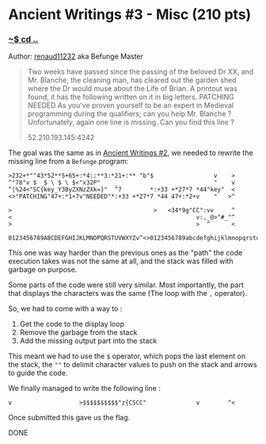# Ancient Writings #3 - Misc (210 pts)

### [~$ cd ..](../)

Author: [renaud11232](https://renaud11232.github.io/ctf/CSCBE2019/Finals/ancient_writings_3/) aka Befunge Master

>Two weeks have passed since the passing of the beloved Dr XX, and Mr. Blanche, the
cleaning man, has cleared out the garden shed where the Dr would muse about the Life of
Brian.
A printout was found, it has the following written on it in big letters.
PATCHING NEEDED
As you've proven yourself to be an expert in Medieval programming during the qualifiers;
can you help Mr. Blanche ?
Unfortunately, again one line is missing. Can you find this line ?
>
>52.210.193.145:4242

The goal was the same as in [Ancient Writings #2](https://renaud11232.github.io/ctf/CSCBE2019/Qualifiers/ancient_writings_2/), we needed to rewrite the missing line from a `Befunge` program:

```
>232+*""43*52**5+65+:*4::**3:*21+:** "b"$                 v    >
^"78"v $  $ \ $ \ $<"x32P"    _                           "    v
^|%24<"SC{key_Y3ByZXNzZXk=}"  ^7        *:+33 +*27*7 *44"key"  <
<>"PATCHING"47+:*1+7v"NEEDED"*:+33 +*27*7 *44 47+:*2+v    "   >^
```

```
>                                        >   <34*9g"CC":vv     ^
<                                                    v:,_@>"#_"^
>                                                    >  ^      <

0123456789ABCDEFGHIJKLMNOPQRSTUVWXYZv^<>0123456789abcdefghijklmnopqrstuvwxyz
```

This one was way harder than the previous ones as the "path" the code execution takes was not the same at all, and the stack was filled with garbage on purpose.

Some parts of the code were still very similar. Most importantly, the part that displays the characters was the same (The loop with the `,` operator).

So, we had to come with a way to :

1. Get the code to the display loop
2. Remove the garbage from the stack
3. Add the missing output part into the stack

This meant we had to use the `$` operator, which pops the last element on the stack, the `""` to delimit character values to push on the stack and arrows to guide the code.

We finally managed to write the following line :

```
v                   >$$$$$$$$$$"z{CSCC"              v        ^<
```

Once submitted this gave us the flag.

DONE
